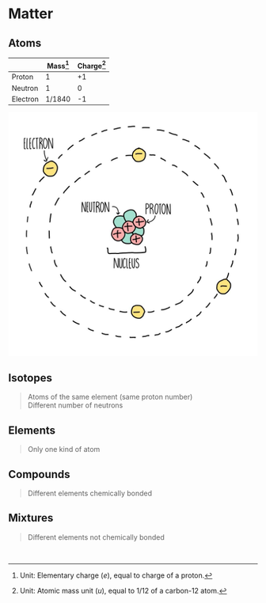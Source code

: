# Matter

## Atoms

|          | Mass[^1] | Charge[^2] |
| -------- | -------- | ---------- |
| Proton   | 1        | +1         |
| Neutron  | 1        | 0          |
| Electron | 1/1840   | -1         |

![Atomic structure](images/atomic-structure.png)

## Isotopes

> Atoms of the same element (same proton number) \
> Different number of neutrons

## Elements

> Only one kind of atom

## Compounds

> Different elements chemically bonded

## Mixtures

> Different elements not chemically bonded

<br>

[^1]: Unit: Elementary charge $(e)$, equal to charge of a proton.
[^2]: Unit: Atomic mass unit $(u)$, equal to 1/12 of a carbon-12 atom.
